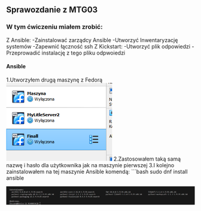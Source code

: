 ## Sprawozdanie z MTG03

### W tym ćwiczeniu miałem zrobić:
Z Ansible:
-Zainstalować zarządcy Ansible
-Utworzyć Inwentaryzację systemów
-Zapewnić łączność ssh
Z Kickstart:
-Utworzyć plik odpowiedzi
-Przeprowadić instalację z tego pliku odpwoiedzi

#### Ansible
1.Utworzyłem drugą maszynę z Fedorą
![Alt text](image-3.png)
2.Zastosowałem taką samą nazwę i hasło dla użytkownika jak na maszynie pierwszej
3.I kolejno zainstalowałem na tej maszynie Ansible komendą: ```bash sudo dnf install ansible

![Alt text](image-4.png)